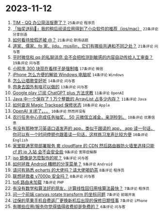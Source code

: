 # 2023-11-12

1. [TIM - QQ 办公简洁版寄了？](https://www.v2ex.com/t/991091) `25条评论` `程序员`
1. [「抽奖送码🎁」我的稍后阅读应用得到了小众软件的推荐（ios/mac）](https://www.v2ex.com/t/991178) `22条评论` `分享创造`
1. [如何看待放假还被 @？](https://www.v2ex.com/t/991169) `21条评论` `职场话题`
1. [道家、儒家、fo 家、jidu、musilin，它们有哪些共通和不同之处？](https://www.v2ex.com/t/991093) `21条评论` `问与答`
1. [平时微信和 qq 的私聊消息,会不会把检测到敏感的内容自动传给人工审查？](https://www.v2ex.com/t/991128) `19条评论` `问与答`
1. [小程序 300 块现在看样子是强制咯](https://www.v2ex.com/t/991096) `17条评论` `微信`
1. [iPhone 怎么方便的解锁 Windows 电脑呢](https://www.v2ex.com/t/991181) `14条评论` `Windows`
1. [怎么让唱歌变好听](https://www.v2ex.com/t/991125) `14条评论` `问与答`
1. [肉身去国外有啥可以做的](https://www.v2ex.com/t/991112) `13条评论` `问与答`
1. [Google play 订阅 ChatGPT plus 方法求教](https://www.v2ex.com/t/991122) `11条评论` `OpenAI`
1. [Java 中一个保存了 1 万个整数的 ArrayList 占多少内存？](https://www.v2ex.com/t/991104) `11条评论` `Java`
1. [如何查询 Magic Trackpad 保修状态](https://www.v2ex.com/t/991166) `10条评论` `Apple`
1. [OpenAI 关闭了，，，](https://www.v2ex.com/t/991151) `10条评论` `然而并没有`
1. [农行任务中心完成任务抽奖， 50 元微信立减金，亲测秒到。](https://www.v2ex.com/t/991150) `10条评论` `优惠信息`
1. [有没有那种学习英语口语发声的 app，类似于跟读的 app， app 读一句话，你可以有一个时间停顿也跟着读一句话，这样练习发声比较方便](https://www.v2ex.com/t/991094) `10条评论` `English`
1. [家里联通宽带部署服务 套 cloudflare 的 CDN 然后路由器防火墙里选择只能 cf 的 ip 入站 会不会安全些](https://www.v2ex.com/t/991153) `9条评论` `宽带症候群`
1. [iso 鏡像是怎麼製作的呢？](https://www.v2ex.com/t/991088) `9条评论` `问与答`
1. [如何拯救 Android 糟糕的分享菜单？](https://www.v2ex.com/t/991084) `9条评论` `Android`
1. [请问有熟悉 echarts 的大佬吗？请大佬喝奶茶](https://www.v2ex.com/t/991142) `8条评论` `程序员`
1. [联想拯救者 y7000p 安全吗？](https://www.v2ex.com/t/991082) `8条评论` `问与答`
1. [tp6 路由未加载](https://www.v2ex.com/t/991171) `7条评论` `PHP`
1. [有没有数学和算法好的朋友，计算线性回归用啥算法最快？](https://www.v2ex.com/t/991152) `7条评论` `程序员`
1. [问一个前端 canvas rotate transform 的坐标问题](https://www.v2ex.com/t/991114) `7条评论` `前端开发`
1. [过保的苹果手机自费返厂更换新机后出现的保修日期怪事](https://www.v2ex.com/t/991089) `7条评论` `iPhone`
1. [有哪些应用/服务你觉得值得收费却是免费的？](https://www.v2ex.com/t/991137) `6条评论` `问与答`

